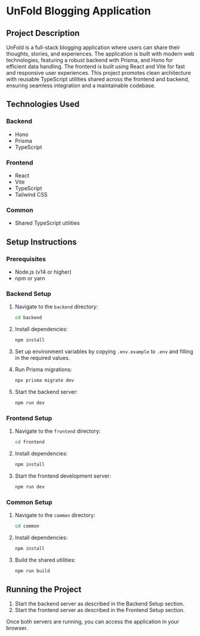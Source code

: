 # UnFold Blogging Application

## Project Description

UnFold is a full-stack blogging application where users can share their thoughts, stories, and experiences. The application is built with modern web technologies, featuring a robust backend with Prisma, and Hono for efficient data handling. The frontend is built using React and Vite for fast and responsive user experiences. This project promotes clean architecture with reusable TypeScript utilities shared across the frontend and backend, ensuring seamless integration and a maintainable codebase.

## Technologies Used

### Backend
- Hono
- Prisma
- TypeScript

### Frontend
- React
- Vite
- TypeScript
- Tailwind CSS

### Common
- Shared TypeScript utilities

## Setup Instructions

### Prerequisites
- Node.js (v14 or higher)
- npm or yarn

### Backend Setup

1. Navigate to the `backend` directory:
    ```sh
    cd backend
    ```

2. Install dependencies:
    ```sh
    npm install
    ```

3. Set up environment variables by copying `.env.example` to `.env` and filling in the required values.

4. Run Prisma migrations:
    ```sh
    npx prisma migrate dev
    ```

5. Start the backend server:
    ```sh
    npm run dev
    ```

### Frontend Setup

1. Navigate to the `frontend` directory:
    ```sh
    cd frontend
    ```

2. Install dependencies:
    ```sh
    npm install
    ```

3. Start the frontend development server:
    ```sh
    npm run dev
    ```

### Common Setup

1. Navigate to the `common` directory:
    ```sh
    cd common
    ```

2. Install dependencies:
    ```sh
    npm install
    ```

3. Build the shared utilities:
    ```sh
    npm run build
    ```

## Running the Project

1. Start the backend server as described in the Backend Setup section.
2. Start the frontend server as described in the Frontend Setup section.

Once both servers are running, you can access the application in your browser.
